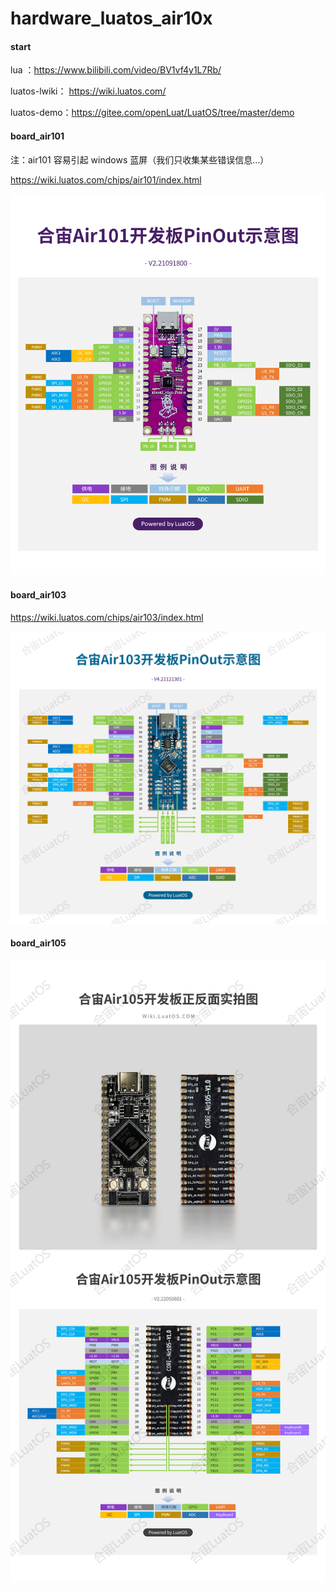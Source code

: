 # hardware_luatos_air10x

#### start

lua ：https://www.bilibili.com/video/BV1vf4y1L7Rb/

luatos-lwiki： https://wiki.luatos.com/

luatos-demo：https://gitee.com/openLuat/LuatOS/tree/master/demo

#### board_air101

注：air101 容易引起 windows 蓝屏（我们只收集某些错误信息...）

https://wiki.luatos.com/chips/air101/index.html

![board_air101](1.Board/air101_pinout.png)

#### board_air103

https://wiki.luatos.com/chips/air103/index.html

![board_air103](1.Board/air103_pinout.png)

#### board_air105

![board_air105](1.Board/air105_pinout.png)

